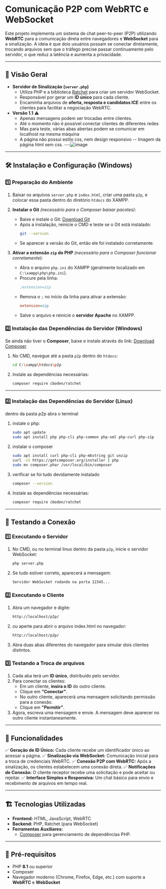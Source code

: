# Comunicação P2P com WebRTC e WebSocket

Este projeto implementa um sistema de chat peer-to-peer (P2P) utilizando **WebRTC** para a comunicação direta entre navegadores e **WebSocket** para a sinalização. A ideia é que dois usuários possam se conectar diretamente, trocando arquivos sem que o tráfego precise passar continuamente pelo servidor, o que reduz a latência e aumenta a privacidade.

---

## 📌 Visão Geral

- **Servidor de Sinalização (`server.php`)**
  - Utiliza PHP e a biblioteca [Ratchet](http://socketo.me/) para criar um servidor WebSocket.
  - Responsável por gerar um **ID único** para cada cliente.
  - Encaminha arquivos de **oferta, resposta e candidatos ICE** entre os clientes para facilitar a negociação WebRTC.
- **Versão 1.1** ⚠️
  - Apenas mensagens podem ser trocadas entre clientes.
  - Até o momento não é possível conectar clientes de diferentes redes
  - Mas para teste, várias abas abertas podem se comunicar em localhost na mesma máquina
  - A página não possui estilo css, nem design responsivo
  -- Imagem da página html sem css.
  ---![image](https://github.com/user-attachments/assets/6ccecf3a-d74c-42f9-88e8-48d117c61995)
---

## 🛠 Instalação e Configuração (Windows)

### 1️⃣ Preparação do Ambiente

1. Baixar os arquivos `server.php` e `index.html`, criar uma pasta `p2p`, e colocar essa pasta dentro do diretório `htdocs` do XAMPP.

2. **Instalar o Git** *(necessário para o Composer baixar pacotes)*:
   - Baixe e instale o Git: [Download Git](https://git-scm.com/downloads)
   - Após a instalação, reinicie o CMD e teste se o Git está instalado:
     ```sh
     git --version
     ```
   - Se aparecer a versão do Git, então ele foi instalado corretamente.

3. **Ativar a extensão `zip` do PHP** *(necessário para o Composer funcionar corretamente)*:
   - Abra o arquivo `php.ini` do XAMPP (geralmente localizado em `C:\xampp\php\php.ini`).
   - Procure pela linha:
     ```ini
     ;extension=zip
     ```
   - Remova o `;` no início da linha para ativar a extensão:
     ```ini
     extension=zip
     ```
   - Salve o arquivo e reinicie o **servidor Apache** no XAMPP.


### 2️⃣ Instalação das Dependências do Servidor (Windows)

Se ainda não tiver o **Composer**, baixe e instale através do link: [Download Composer](https://getcomposer.org/)

1. No CMD, navegue até a pasta `p2p` dentro do `htdocs`:
   ```sh
   cd C:\xampp\htdocs\p2p
   ```
2. Instale as dependências necessárias:
   ```sh
   composer require cboden/ratchet
   ```

---
### 2️⃣ Instalação das Dependências do Servidor (Linux)

dentro da pasta p2p abra o terminal
1. instale o php:
   ```sh
   sudo apt update
   sudo apt install php php-cli php-common php-xml php-curl php-zip
   ```
3. instalar o composer
   ```sh
   sudo apt install curl php-cli php-mbstring git unzip
   curl -sS https://getcomposer.org/installer | php
   sudo mv composer.phar /usr/local/bin/composer
   ```
4. verificar se foi tudo devidamente instalado
   ```sh
   composer --version
   ```
5. Instale as dependências necessárias:
   ```sh
   composer require cboden/ratchet
   ```
---

## 🚀 Testando a Conexão

### 1️⃣ Executando o Servidor

1. No CMD, ou no terminal linux dentro da pasta `p2p`, inicie o servidor WebSocket:
   ```sh
   php server.php
   ```
2. Se tudo estiver correto, aparecerá a mensagem:
   ```sh
   Servidor WebSocket rodando na porta 12345...
   ```

### 2️⃣ Executando o Cliente

1. Abra um navegador e digite:
   ```sh
   http://localhost/p2p/
1. ou aperte para abrir o arquivo index.html no navegador:
   ```sh
   http://localhost/p2p/
   ```
2. Abra duas abas diferentes do navegador para simular dois clientes distintos.

### 3️⃣ Testando a Troca de arquivos

1. Cada aba terá um **ID único**, distribuído pelo servidor.
2. Para conectar os clientes:
   - Em um cliente, **insira o ID** do outro cliente.
   - Clique em **"Conectar"**.
   - No outro cliente, aparecerá uma mensagem solicitando permissão para a conexão.
   - Clique em **"Permitir"**.
3. Agora, escreva uma mensagem e envie. A mensagem deve aparecer no outro cliente instantaneamente.

---

## 🎯 Funcionalidades

✅ **Geração de ID Único:** Cada cliente recebe um identificador único ao acessar a página.
✅ **Sinalização via WebSocket:** Comunicação inicial para a troca de credenciais WebRTC.
✅ **Conexão P2P com WebRTC:** Após a sinalização, os clientes estabelecem uma conexão direta.
✅ **Notificações de Conexão:** O cliente receptor recebe uma solicitação e pode aceitar ou rejeitar.
✅ **Interface Simples e Responsiva:** Um chat básico para envio e recebimento de arquivos em tempo real.

---

## 🏗 Tecnologias Utilizadas

- **Frontend:** HTML, JavaScript, WebRTC
- **Backend:** PHP, Ratchet (para WebSocket)
- **Ferramentas Auxiliares:**
  - [Composer](https://getcomposer.org/) para gerenciamento de dependências PHP.

---

## 📌 Pré-requisitos

- PHP **8.1** ou superior
- Composer
- Navegador moderno (Chrome, Firefox, Edge, etc.) com suporte a **WebRTC** e **WebSocket**
